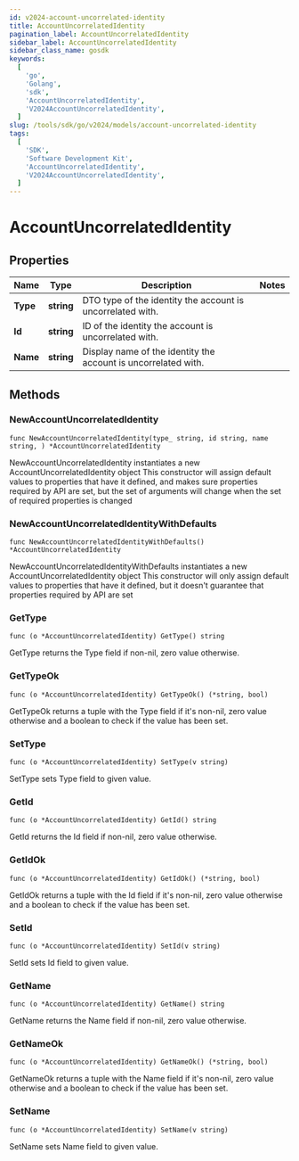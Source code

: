 ```yaml
---
id: v2024-account-uncorrelated-identity
title: AccountUncorrelatedIdentity
pagination_label: AccountUncorrelatedIdentity
sidebar_label: AccountUncorrelatedIdentity
sidebar_class_name: gosdk
keywords:
  [
    'go',
    'Golang',
    'sdk',
    'AccountUncorrelatedIdentity',
    'V2024AccountUncorrelatedIdentity',
  ]
slug: /tools/sdk/go/v2024/models/account-uncorrelated-identity
tags:
  [
    'SDK',
    'Software Development Kit',
    'AccountUncorrelatedIdentity',
    'V2024AccountUncorrelatedIdentity',
  ]
---
```


# AccountUncorrelatedIdentity

## Properties

| Name | Type | Description | Notes |
| --- | --- | --- | --- |
| **Type** | **string** | DTO type of the identity the account is uncorrelated with. |
| **Id** | **string** | ID of the identity the account is uncorrelated with. |
| **Name** | **string** | Display name of the identity the account is uncorrelated with. |

## Methods

### NewAccountUncorrelatedIdentity

`func NewAccountUncorrelatedIdentity(type_ string, id string, name string, ) *AccountUncorrelatedIdentity`

NewAccountUncorrelatedIdentity instantiates a new AccountUncorrelatedIdentity object This constructor will assign default values to properties that have it defined, and makes sure properties required by API are set, but the set of arguments will change when the set of required properties is changed

### NewAccountUncorrelatedIdentityWithDefaults

`func NewAccountUncorrelatedIdentityWithDefaults() *AccountUncorrelatedIdentity`

NewAccountUncorrelatedIdentityWithDefaults instantiates a new AccountUncorrelatedIdentity object This constructor will only assign default values to properties that have it defined, but it doesn't guarantee that properties required by API are set

### GetType

`func (o *AccountUncorrelatedIdentity) GetType() string`

GetType returns the Type field if non-nil, zero value otherwise.

### GetTypeOk

`func (o *AccountUncorrelatedIdentity) GetTypeOk() (*string, bool)`

GetTypeOk returns a tuple with the Type field if it's non-nil, zero value otherwise and a boolean to check if the value has been set.

### SetType

`func (o *AccountUncorrelatedIdentity) SetType(v string)`

SetType sets Type field to given value.

### GetId

`func (o *AccountUncorrelatedIdentity) GetId() string`

GetId returns the Id field if non-nil, zero value otherwise.

### GetIdOk

`func (o *AccountUncorrelatedIdentity) GetIdOk() (*string, bool)`

GetIdOk returns a tuple with the Id field if it's non-nil, zero value otherwise and a boolean to check if the value has been set.

### SetId

`func (o *AccountUncorrelatedIdentity) SetId(v string)`

SetId sets Id field to given value.

### GetName

`func (o *AccountUncorrelatedIdentity) GetName() string`

GetName returns the Name field if non-nil, zero value otherwise.

### GetNameOk

`func (o *AccountUncorrelatedIdentity) GetNameOk() (*string, bool)`

GetNameOk returns a tuple with the Name field if it's non-nil, zero value otherwise and a boolean to check if the value has been set.

### SetName

`func (o *AccountUncorrelatedIdentity) SetName(v string)`

SetName sets Name field to given value.
